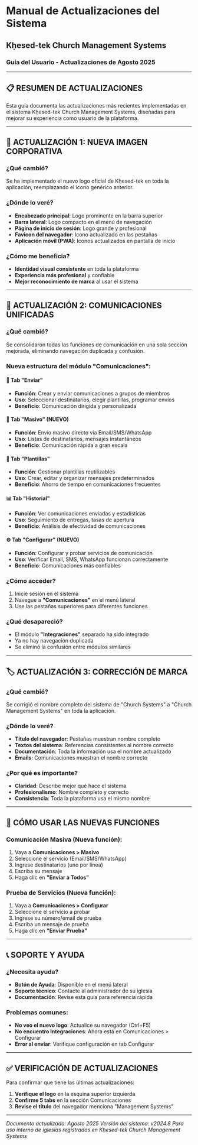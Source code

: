 
# Manual de Actualizaciones del Sistema
## Kḥesed-tek Church Management Systems
### Guía del Usuario - Actualizaciones de Agosto 2025

---

## 📋 RESUMEN DE ACTUALIZACIONES

Esta guía documenta las actualizaciones más recientes implementadas en el sistema Kḥesed-tek Church Management Systems, diseñadas para mejorar su experiencia como usuario de la plataforma.

---

## 🔄 ACTUALIZACIÓN 1: NUEVA IMAGEN CORPORATIVA

### ¿Qué cambió?
Se ha implementado el nuevo logo oficial de Kḥesed-tek en toda la aplicación, reemplazando el ícono genérico anterior.

### ¿Dónde lo veré?
- **Encabezado principal**: Logo prominente en la barra superior
- **Barra lateral**: Logo compacto en el menú de navegación
- **Página de inicio de sesión**: Logo grande y profesional
- **Favicon del navegador**: Icono actualizado en las pestañas
- **Aplicación móvil (PWA)**: Iconos actualizados en pantalla de inicio

### ¿Cómo me beneficia?
- **Identidad visual consistente** en toda la plataforma
- **Experiencia más profesional** y confiable
- **Mejor reconocimiento de marca** al usar el sistema

---

## 💬 ACTUALIZACIÓN 2: COMUNICACIONES UNIFICADAS

### ¿Qué cambió?
Se consolidaron todas las funciones de comunicación en una sola sección mejorada, eliminando navegación duplicada y confusión.

### Nueva estructura del módulo "Comunicaciones":

#### 🚀 **Tab "Enviar"**
- **Función**: Crear y enviar comunicaciones a grupos de miembros
- **Uso**: Seleccionar destinatarios, elegir plantillas, programar envíos
- **Beneficio**: Comunicación dirigida y personalizada

#### 📢 **Tab "Masivo" (NUEVO)**
- **Función**: Envío masivo directo via Email/SMS/WhatsApp
- **Uso**: Listas de destinatarios, mensajes instantáneos
- **Beneficio**: Comunicación rápida a gran escala

#### 📝 **Tab "Plantillas"**
- **Función**: Gestionar plantillas reutilizables
- **Uso**: Crear, editar y organizar mensajes predeterminados
- **Beneficio**: Ahorro de tiempo en comunicaciones frecuentes

#### 📊 **Tab "Historial"**
- **Función**: Ver comunicaciones enviadas y estadísticas
- **Uso**: Seguimiento de entregas, tasas de apertura
- **Beneficio**: Análisis de efectividad de comunicaciones

#### ⚙️ **Tab "Configurar" (NUEVO)**
- **Función**: Configurar y probar servicios de comunicación
- **Uso**: Verificar Email, SMS, WhatsApp funcionan correctamente
- **Beneficio**: Comunicaciones más confiables

### ¿Cómo acceder?
1. Inicie sesión en el sistema
2. Navegue a **"Comunicaciones"** en el menú lateral
3. Use las pestañas superiores para diferentes funciones

### ¿Qué desapareció?
- El módulo **"Integraciones"** separado ha sido integrado
- Ya no hay navegación duplicada
- Se eliminó la confusión entre módulos similares

---

## 🏷️ ACTUALIZACIÓN 3: CORRECCIÓN DE MARCA

### ¿Qué cambió?
Se corrigió el nombre completo del sistema de "Church Systems" a "Church Management Systems" en toda la aplicación.

### ¿Dónde lo veré?
- **Título del navegador**: Pestañas muestran nombre completo
- **Textos del sistema**: Referencias consistentes al nombre correcto
- **Documentación**: Toda la información usa el nombre actualizado
- **Emails**: Comunicaciones muestran el nombre correcto

### ¿Por qué es importante?
- **Claridad**: Describe mejor qué hace el sistema
- **Profesionalismo**: Nombre completo y correcto
- **Consistencia**: Toda la plataforma usa el mismo nombre

---

## 🔧 CÓMO USAR LAS NUEVAS FUNCIONES

### Comunicación Masiva (Nueva función):
1. Vaya a **Comunicaciones > Masivo**
2. Seleccione el servicio (Email/SMS/WhatsApp)
3. Ingrese destinatarios (uno por línea)
4. Escriba su mensaje
5. Haga clic en **"Enviar a Todos"**

### Prueba de Servicios (Nueva función):
1. Vaya a **Comunicaciones > Configurar**
2. Seleccione el servicio a probar
3. Ingrese su número/email de prueba
4. Escriba un mensaje de prueba
5. Haga clic en **"Enviar Prueba"**

---

## 📞 SOPORTE Y AYUDA

### ¿Necesita ayuda?
- **Botón de Ayuda**: Disponible en el menú lateral
- **Soporte técnico**: Contacte al administrador de su iglesia
- **Documentación**: Revise esta guía para referencia rápida

### Problemas comunes:
- **No veo el nuevo logo**: Actualice su navegador (Ctrl+F5)
- **No encuentro Integraciones**: Ahora está en Comunicaciones > Configurar
- **Error al enviar**: Verifique configuración en tab Configurar

---

## ✅ VERIFICACIÓN DE ACTUALIZACIONES

Para confirmar que tiene las últimas actualizaciones:
1. **Verifique el logo** en la esquina superior izquierda
2. **Confirme 5 tabs** en la sección Comunicaciones
3. **Revise el título** del navegador menciona "Management Systems"

---

*Documento actualizado: Agosto 2025*
*Versión del sistema: v2024.8*
*Para uso interno de iglesias registradas en Kḥesed-tek Church Management Systems*
